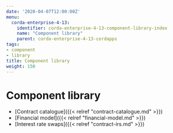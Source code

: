 ```yaml
---
date: '2020-04-07T12:00:00Z'
menu:
  corda-enterprise-4-13:
    identifier: corda-enterprise-4-13-component-library-index
    name: "Component library"
    parent: corda-enterprise-4-13-cordapps
tags:
- component
- library
title: Component library
weight: 150
---
```



# Component library



* [Contract catalogue]({{< relref "contract-catalogue.md" >}})
* [Financial model]({{< relref "financial-model.md" >}})
* [Interest rate swaps]({{< relref "contract-irs.md" >}})
